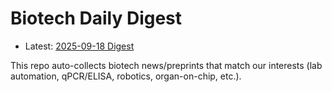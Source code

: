 # Biotech Daily Digest

- Latest: [2025-09-18 Digest](digest/2025-09-18.md)

This repo auto-collects biotech news/preprints that match our interests (lab automation, qPCR/ELISA, robotics, organ-on-chip, etc.).
